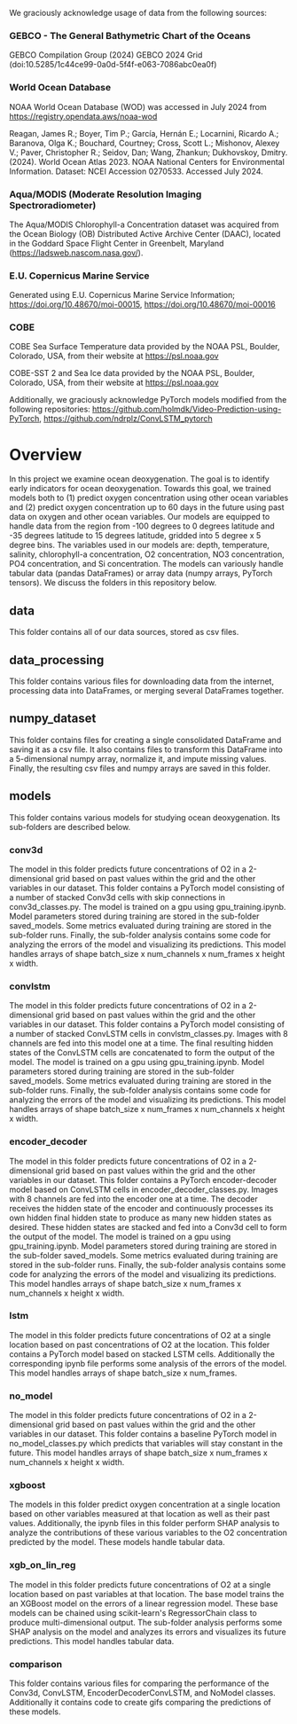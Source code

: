 We graciously acknowledge usage of data from the following sources:

### GEBCO - The General Bathymetric Chart of the Oceans
GEBCO Compilation Group (2024) GEBCO 2024 Grid (doi:10.5285/1c44ce99-0a0d-5f4f-e063-7086abc0ea0f)

### World Ocean Database
NOAA World Ocean Database (WOD) was accessed in July 2024 from https://registry.opendata.aws/noaa-wod

Reagan, James R.; Boyer, Tim P.; García, Hernán E.; Locarnini, Ricardo A.; Baranova, Olga K.; Bouchard, Courtney; Cross, Scott L.; Mishonov, Alexey V.; Paver, Christopher R.; Seidov, Dan; Wang, Zhankun; Dukhovskoy, Dmitry. (2024). World Ocean Atlas 2023. NOAA National Centers for Environmental Information. Dataset: NCEI Accession 0270533. Accessed July 2024.

### Aqua/MODIS (Moderate Resolution Imaging Spectroradiometer)
The Aqua/MODIS Chlorophyll-a Concentration dataset was acquired from the Ocean Biology (OB) Distributed Active Archive Center (DAAC), located in the Goddard
Space Flight Center in Greenbelt, Maryland (https://ladsweb.nascom.nasa.gov/).

### E.U. Copernicus Marine Service
Generated using E.U. Copernicus Marine Service Information; https://doi.org/10.48670/moi-00015, https://doi.org/10.48670/moi-00016

### COBE
COBE Sea Surface Temperature data provided by the NOAA PSL, Boulder, Colorado, USA, from their website at https://psl.noaa.gov 

COBE-SST 2 and Sea Ice data provided by the NOAA PSL, Boulder, Colorado, USA, from their website at https://psl.noaa.gov

Additionally, we graciously acknowledge PyTorch models modified from the following repositories: https://github.com/holmdk/Video-Prediction-using-PyTorch, https://github.com/ndrplz/ConvLSTM_pytorch

# Overview

In this project we examine ocean deoxygenation. The goal is to identify early indicators for ocean deoxygenation. Towards this goal, we trained models both to (1) predict oxygen concentration using other ocean variables and (2) predict oxygen concentration up to 60 days in the future using past data on oxygen and other ocean variables. Our models are equipped to handle data from the region from -100 degrees to 0 degrees latitude and -35 degrees latitude to 15 degrees latitude, gridded into 5 degree x 5 degree bins. The variables used in our models are: depth, temperature, salinity, chlorophyll-a concentration, O2 concentration, NO3 concentration, PO4 concentration, and Si concentration. The models can variously handle tabular data (pandas DataFrames) or array data (numpy arrays, PyTorch tensors). We discuss the folders in this repository below.

## data
This folder contains all of our data sources, stored as csv files.

## data_processing
This folder contains various files for downloading data from the internet, processing data into DataFrames, or merging several DataFrames together.

## numpy_dataset
This folder contains files for creating a single consolidated DataFrame and saving it as a csv file. It also contains files to transform this DataFrame into a 5-dimensional numpy array, normalize it, and impute missing values. Finally, the resulting csv files and numpy arrays are saved in this folder.

## models
This folder contains various models for studying ocean deoxygenation. Its sub-folders are described below.

### conv3d
The model in this folder predicts future concentrations of O2 in a 2-dimensional grid based on past values within the grid and the other variables in our dataset. This folder contains a PyTorch model consisting of a number of stacked Conv3d cells with skip connections in conv3d_classes.py. The model is trained on a gpu using gpu_training.ipynb. Model parameters stored during training are stored in the sub-folder saved_models. Some metrics evaluated during training are stored in the sub-folder runs. Finally, the sub-folder analysis contains some code for analyzing the errors of the model and visualizing its predictions. This model handles arrays of shape batch_size x num_channels x num_frames x height x width.

### convlstm
The model in this folder predicts future concentrations of O2 in a 2-dimensional grid based on past values within the grid and the other variables in our dataset. This folder contains a PyTorch model consisting of a number of stacked ConvLSTM cells in convlstm_classes.py. Images with 8 channels are fed into this model one at a time. The final resulting hidden states of the ConvLSTM cells are concatenated to form the output of the model. The model is trained on a gpu using gpu_training.ipynb. Model parameters stored during training are stored in the sub-folder saved_models. Some metrics evaluated during training are stored in the sub-folder runs. Finally, the sub-folder analysis contains some code for analyzing the errors of the model and visualizing its predictions. This model handles arrays of shape batch_size x num_frames x num_channels x height x width.

### encoder_decoder
The model in this folder predicts future concentrations of O2 in a 2-dimensional grid based on past values within the grid and the other variables in our dataset. This folder contains a PyTorch encoder-decoder model based on ConvLSTM cells in encoder_decoder_classes.py. Images with 8 channels are fed into the encoder one at a time. The decoder receives the hidden state of the encoder and continuously processes its own hidden final hidden state to produce as many new hidden states as desired. These hidden states are stacked and fed into a Conv3d cell to form the output of the model. The model is trained on a gpu using gpu_training.ipynb. Model parameters stored during training are stored in the sub-folder saved_models. Some metrics evaluated during training are stored in the sub-folder runs. Finally, the sub-folder analysis contains some code for analyzing the errors of the model and visualizing its predictions. This model handles arrays of shape batch_size x num_frames x num_channels x height x width.

### lstm
The model in this folder predicts future concentrations of O2 at a single location based on past concentrations of O2 at the location. This folder contains a PyTorch model based on stacked LSTM cells. Additionally the corresponding ipynb file performs some analysis of the errors of the model. This model handles arrays of shape batch_size x num_frames.

### no_model
The model in this folder predicts future concentrations of O2 in a 2-dimensional grid based on past values within the grid and the other variables in our dataset. This folder contains a baseline PyTorch model in no_model_classes.py which predicts that variables will stay constant in the future. This model handles arrays of shape batch_size x num_frames x num_channels x height x width.

### xgboost
The models in this folder predict oxygen concentration at a single location based on other variables measured at that location as well as their past values. Additionally, the ipynb files in this folder perform SHAP analysis to analyze the contributions of these various variables to the O2 concentration predicted by the model. These models handle tabular data.

### xgb_on_lin_reg
The model in this folder predicts future concentrations of O2 at a single location based on past variables at that location. The base model trains the an XGBoost model on the errors of a linear regression model. These base models can be chained using scikit-learn's RegressorChain class to produce multi-dimensional output. The sub-folder analysis performs some SHAP analysis on the model and analyzes its errors and visualizes its future predictions. This model handles tabular data.

### comparison
This folder contains various files for comparing the performance of the Conv3d, ConvLSTM, EncoderDecoderConvLSTM, and NoModel classes. Additionally it contains code to create gifs comparing the predictions of these models.
